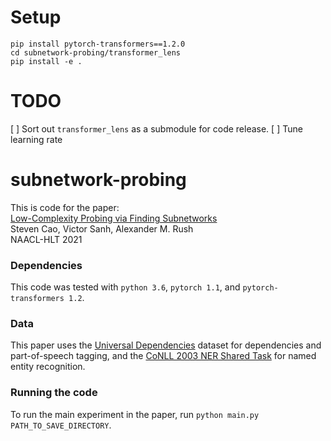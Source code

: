 # Setup

```
pip install pytorch-transformers==1.2.0
cd subnetwork-probing/transformer_lens
pip install -e .
```

# TODO

[ ] Sort out `transformer_lens` as a submodule for code release.
[ ] Tune learning rate

# subnetwork-probing
This is code for the paper:  
[Low-Complexity Probing via Finding Subnetworks](https://github.com/stevenxcao/subnetwork-probing)  
Steven Cao, Victor Sanh, Alexander M. Rush  
NAACL-HLT 2021  
### Dependencies
This code was tested with `python 3.6`, `pytorch 1.1`, and `pytorch-transformers 1.2`.
### Data
This paper uses the [Universal Dependencies](https://universaldependencies.org/) dataset for dependencies and part-of-speech tagging, and the [CoNLL 2003 NER Shared Task](https://www.clips.uantwerpen.be/conll2003/ner/) for named entity recognition. 
### Running the code
To run the main experiment in the paper, run `python main.py PATH_TO_SAVE_DIRECTORY`.
